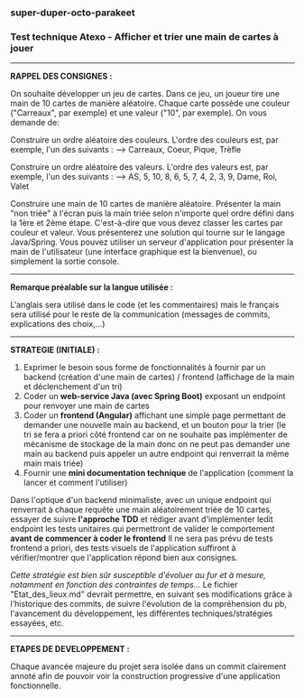 ### super-duper-octo-parakeet
### Test technique Atexo - Afficher et trier une main de cartes à jouer

___

**RAPPEL DES CONSIGNES :**

On souhaite développer un jeu de cartes.
Dans ce jeu, un joueur tire une main de 10 cartes de manière aléatoire.
Chaque carte possède une couleur ("Carreaux", par exemple) et une valeur ("10", par exemple).
On vous demande de:

Construire un ordre aléatoire des couleurs. L'ordre des couleurs est, par exemple, l'un des suivants :
--> Carreaux, Coeur, Pique, Trèfle

Construire un ordre aléatoire des valeurs. L'ordre des valeurs est, par exemple, l'un des suivants :
--> AS, 5, 10, 8, 6, 5, 7, 4, 2, 3, 9, Dame, Roi, Valet

Construire une main de 10 cartes de manière aléatoire.
Présenter la main "non triée" à l'écran puis la main triée selon n'importe quel ordre défini dans la 1ère et 2ème étape. C'est-à-dire que vous devez classer les cartes par couleur et valeur.
Vous présenterez une solution qui tourne sur le langage Java/Spring.
Vous pouvez utiliser un serveur d'application pour présenter la main de l'utilisateur (une interface graphique est la bienvenue), ou simplement la sortie console.

___

**Remarque préalable sur la langue utilisée :**

L'anglais sera utilisé dans le code (et les commentaires) mais le français sera utilisé pour le reste de la communication (messages de commits, explications des choix,...)

___

**STRATEGIE (INITIALE) :**
1. Exprimer le besoin sous forme de fonctionnalités à fournir par un backend (création d'une main de cartes) / frontend (affichage de la main et déclenchement d'un tri)
2. Coder un **web-service Java (avec Spring Boot)** exposant un endpoint pour renvoyer une main de cartes
3. Coder un **frontend (Angular)** affichant une simple page permettant de demander une nouvelle main au backend, et un bouton pour la trier (le tri se fera a priori côté frontend car on ne souhaite pas implémenter de mécanisme de stockage de la main donc on ne peut pas demander une main au backend puis appeler un autre endpoint qui renverrait la même main mais triée)
4. Fournir une **mini documentation technique** de l'application (comment la lancer et comment l'utiliser)

Dans l'optique d'un backend minimaliste, avec un unique endpoint qui renverrait à chaque requête une main aléatoirement triée de 10 cartes, essayer de suivre **l'approche TDD** et rédiger avant d'implémenter ledit endpoint les tests unitaires qui permettront de valider le comportement **avant de commencer à coder le frontend**
Il ne sera pas prévu de tests frontend a priori, des tests visuels de l'application suffiront à vérifier/montrer que l'application répond bien aux consignes.

_Cette stratégie est bien sûr susceptible d'évoluer au fur et à mesure, notamment en fonction des contraintes de temps..._
Le fichier "Etat_des_lieux.md" devrait permettre, en suivant ses modifications grâce à l'historique des commits, de suivre l'évolution de la compréhension du pb, l'avancement du développement, les différentes techniques/stratégies essayées, etc.

___

**ETAPES DE DEVELOPPEMENT :**

Chaque avancée majeure du projet sera isolée dans un commit clairement annoté afin de pouvoir voir la construction progressive d'une application fonctionnelle.
